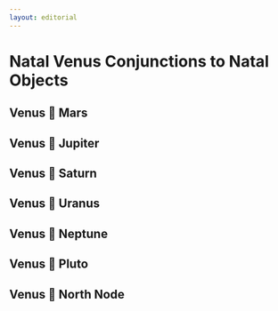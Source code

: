 ```yaml
---
layout: editorial
---
```


# Natal Venus Conjunctions to Natal Objects

## Venus 🖤 Mars&#x20;

## Venus 🖤 Jupiter&#x20;

## Venus 🖤 Saturn&#x20;

## Venus 🖤 Uranus&#x20;

## Venus 🖤 Neptune&#x20;

## Venus 🖤 Pluto&#x20;

## Venus 🖤 North Node&#x20;
